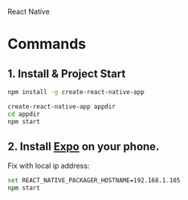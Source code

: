 React Native

# Commands
## 1. Install & Project Start
```sh
npm install -g create-react-native-app

create-react-native-app appdir
cd appdir
npm start
```

## 2. Install <a href="https://expo.io/">Expo</a> on your phone.
Fix with local ip address:
```sh
set REACT_NATIVE_PACKAGER_HOSTNAME=192.168.1.105
npm start
```
